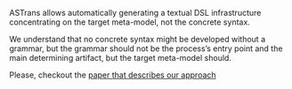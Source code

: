 ASTrans allows automatically generating a textual DSL
infrastructure concentrating on the target meta-model, not the concrete syntax.

We understand that no concrete syntax might be developed without a grammar, but the grammar should not be the process’s entry point and the main determining artifact, but the target meta-model should.

Please, checkout the [paper that describes our approach](http://arxiv.org/abs/0801.1219)